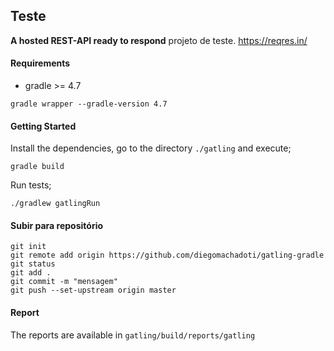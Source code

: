 ## Teste

**A hosted REST-API ready to respond** projeto de teste. 
https://reqres.in/
<br/>

#### Requirements

- gradle >= 4.7

```
gradle wrapper --gradle-version 4.7
```

#### Getting Started

Install the dependencies, go to the directory `./gatling` and execute;
```
gradle build
```

Run tests;

```
./gradlew gatlingRun
```
#### Subir para repositório
```
git init
git remote add origin https://github.com/diegomachadoti/gatling-gradle
git status
git add .
git commit -m "mensagem"
git push --set-upstream origin master
```

#### Report
The reports are available in `gatling/build/reports/gatling`

